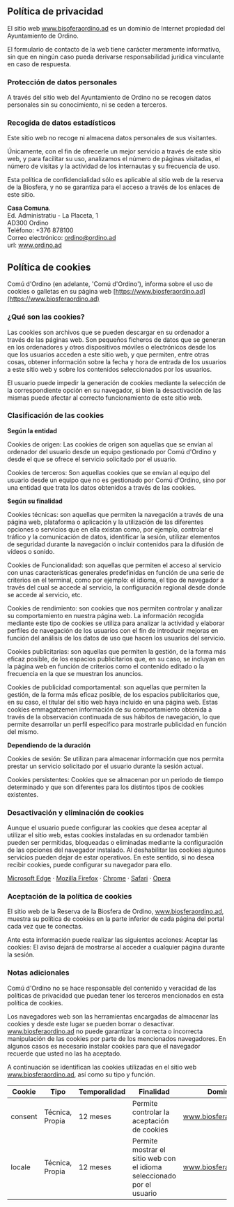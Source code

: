 ## Política de privacidad

El sitio web www.bisoferaordino.ad es un dominio de Internet propiedad del Ayuntamiento de Ordino.

El formulario de contacto de la web tiene carácter meramente informativo, sin que en ningún caso pueda derivarse responsabilidad jurídica vinculante en caso de respuesta.

### Protección de datos personales

A través del sitio web del Ayuntamiento de Ordino no se recogen datos personales sin su conocimiento, ni se ceden a terceros.

### Recogida de datos estadísticos

Este sitio web no recoge ni almacena datos personales de sus visitantes.

Únicamente, con el fin de ofrecerle un mejor servicio a través de este sitio web, y para facilitar su uso, analizamos el número de páginas visitadas, el número de visitas y la actividad de los internautas y su frecuencia de uso.

Esta política de confidencialidad sólo es aplicable al sitio web de la reserva de la Biosfera, y no se garantiza para el acceso a través de los enlaces de este sitio.

**Casa Comuna**.  
Ed. Administratiu - La Placeta, 1  
AD300 Ordino  
Teléfono: +376 878100  
Correo electrónico: ordino@ordino.ad  
url: www.ordino.ad  

## Política de cookies

Comú d'Ordino (en adelante, 'Comú d'Ordino'), informa sobre el uso de cookies o galletas en su página web [https://www.biosferaordino.ad](https://www.biosferaordino.ad)

### ¿Qué son las cookies?

Las cookies son archivos que se pueden descargar en su ordenador a través de las páginas web. Son pequeños ficheros de datos que se generan en los ordenadores y otros dispositivos móviles o electrónicos desde los que los usuarios acceden a este sitio web, y que permiten, entre otras cosas, obtener información sobre la fecha y hora de entrada de los usuarios a este sitio web y sobre los contenidos seleccionados por los usuarios.

El usuario puede impedir la generación de cookies mediante la selección de la correspondiente opción en su navegador, si bien la desactivación de las mismas puede afectar al correcto funcionamiento de este sitio web.

### Clasificación de las cookies

**Según la entidad**

Cookies de origen: Las cookies de origen son aquellas que se envían al ordenador del usuario desde un equipo gestionado por Comú d'Ordino y desde el que se ofrece el servicio solicitado por el usuario.

Cookies de terceros: Son aquellas cookies que se envían al equipo del usuario desde un equipo que no es gestionado por Comú d'Ordino, sino por una entidad que trata los datos obtenidos a través de las cookies.

**Según su finalidad**

Cookies técnicas: son aquellas que permiten la navegación a través de una página web, plataforma o aplicación y la utilización de las diferentes opciones o servicios que en ella existan como, por ejemplo, controlar el tráfico y la comunicación de datos, identificar la sesión, utilizar elementos de seguridad durante la navegación o incluir contenidos para la difusión de vídeos o sonido.

Cookies de Funcionalidad: son aquellas que permiten el acceso al servicio con unas características generales predefinidas en función de una serie de criterios en el terminal, como por ejemplo: el idioma, el tipo de navegador a través del cual se accede al servicio, la configuración regional desde donde se accede al servicio, etc.

Cookies de rendimiento: son cookies que nos permiten controlar y analizar su comportamiento en nuestra página web. La información recogida mediante este tipo de cookies se utiliza para analizar la actividad y elaborar perfiles de navegación de los usuarios con el fin de introducir mejoras en función del análisis de los datos de uso que hacen los usuarios del servicio.

Cookies publicitarias: son aquellas que permiten la gestión, de la forma más eficaz posible, de los espacios publicitarios que, en su caso, se incluyan en la página web en función de criterios como el contenido editado o la frecuencia en la que se muestran los anuncios.

Cookies de publicidad comportamental: son aquellas que permiten la gestión, de la forma más eficaz posible, de los espacios publicitarios que, en su caso, el titular del sitio web haya incluido en una página web. Estas cookies emmagatzemen información de su comportamiento obtenida a través de la observación continuada de sus hábitos de navegación, lo que permite desarrollar un perfil específico para mostrarle publicidad en función del mismo.

**Dependiendo de la duración**

Cookies de sesión: Se utilizan para almacenar información que nos permita prestar un servicio solicitado por el usuario durante la sesión actual.

Cookies persistentes: Cookies que se almacenan por un periodo de tiempo determinado y que son diferentes para los distintos tipos de cookies existentes.

### Desactivación y eliminación de cookies

Aunque el usuario puede configurar las cookies que desea aceptar al utilizar el sitio web, estas cookies instaladas en su ordenador también pueden ser permitidas, bloqueadas o eliminadas mediante la configuración de las opciones del navegador instalado. Al deshabilitar las cookies algunos servicios pueden dejar de estar operativos. En este sentido, si no desea recibir cookies, puede configurar su navegador para ello.

[Microsoft Edge](https://support.microsoft.com/es-es/help/4468242/microsoft-edge-browsing-data-and-privacy-microsoft-privacy) · [Mozilla Firefox](http://support.mozilla.org/es/kb/impedir-que-los-sitios-web-guarden-sus-preferencia) · [Chrome](https://support.google.com/accounts/answer/61416?hl=es) · [Safari](https://support.apple.com/es-es/guide/safari/manage-cookies-and-website-data-sfri11471/mac) · [Opera](https://help.opera.com/en/latest/web-preferences/#cookies)

### Aceptación de la política de cookies

El sitio web de la Reserva de la Biosfera de Ordino, www.biosferaordino.ad, muestra su política de cookies en la parte inferior de cada página del portal cada vez que te conectas.

Ante esta información puede realizar las siguientes acciones:
Aceptar las cookies: El aviso dejará de mostrarse al acceder a cualquier página durante la sesión.

### Notas adicionales

Comú d'Ordino no se hace responsable del contenido y veracidad de las políticas de privacidad que puedan tener los terceros mencionados en esta política de cookies.

Los navegadores web son las herramientas encargadas de almacenar las cookies y desde este lugar se pueden borrar o desactivar. www.biosferaordino.ad no puede garantizar la correcta o incorrecta manipulación de las cookies por parte de los mencionados navegadores. En algunos casos es necesario instalar cookies para que el navegador recuerde que usted no las ha aceptado.

A continuación se identifican las cookies utilizadas en el sitio web www.biosferaordino.ad, así como su tipo y función.

Cookie | Tipo | Temporalidad | Finalidad | Dominio
| --- | --- | --- | --- | --- |
| consent | Técnica, Propia | 12 meses | Permite controlar la aceptación de cookies | www.biosferaordino.ad |
| locale | Técnica, Propia | 12 meses | Permite mostrar el sitio web con el idioma seleccionado por el usuario | www.biosferaordino.ad |
